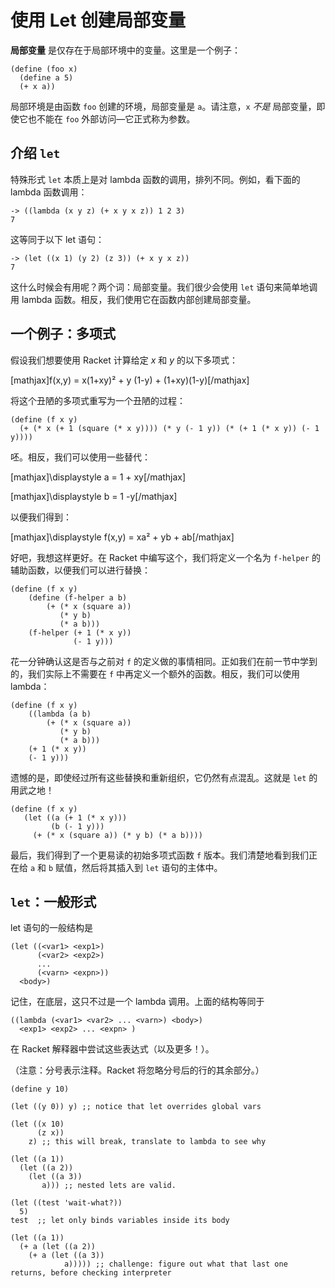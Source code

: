 # 使用 Let 创建局部变量

**局部变量** 是仅存在于局部环境中的变量。这里是一个例子：

```
(define (foo x)
  (define a 5)
  (+ x a)) 
```

局部环境是由函数 `foo` 创建的环境，局部变量是 `a`。请注意，`x` *不是* 局部变量，即使它也不能在 `foo` 外部访问—它正式称为参数。

## 介绍 `let`

特殊形式 `let` 本质上是对 lambda 函数的调用，排列不同。例如，看下面的 lambda 函数调用：

```
-> ((lambda (x y z) (+ x y x z)) 1 2 3)
7 
```

这等同于以下 let 语句：

```
-> (let ((x 1) (y 2) (z 3)) (+ x y x z))
7 
```

这什么时候会有用呢？两个词：局部变量。我们很少会使用 `let` 语句来简单地调用 lambda 函数。相反，我们使用它在函数内部创建局部变量。

## 一个例子：多项式

假设我们想要使用 Racket 计算给定 *x* 和 *y* 的以下多项式：

[mathjax]f(x,y) = x(1+xy)² + y (1-y) + (1+xy)(1-y)[/mathjax]

将这个丑陋的多项式重写为一个丑陋的过程：

```
(define (f x y)
  (+ (* x (+ 1 (square (* x y)))) (* y (- 1 y)) (* (+ 1 (* x y)) (- 1 y)))) 
```

呸。相反，我们可以使用一些替代：

[mathjax]\displaystyle a = 1 + xy[/mathjax]

[mathjax]\displaystyle b = 1 -y[/mathjax]

以便我们得到：

[mathjax]\displaystyle f(x,y) = xa² + yb + ab[/mathjax]

好吧，我想这样更好。在 Racket 中编写这个，我们将定义一个名为 `f-helper` 的辅助函数，以便我们可以进行替换：

```
(define (f x y)
    (define (f-helper a b)
        (+ (* x (square a))
           (* y b)
           (* a b)))
    (f-helper (+ 1 (* x y))
              (- 1 y))) 
```

花一分钟确认这是否与之前对 `f` 的定义做的事情相同。正如我们在前一节中学到的，我们实际上不需要在 `f` 中再定义一个额外的函数。相反，我们可以使用 lambda：

```
(define (f x y)
    ((lambda (a b)
        (+ (* x (square a))
           (* y b)
           (* a b)))
    (+ 1 (* x y))
    (- 1 y))) 
```

遗憾的是，即使经过所有这些替换和重新组织，它仍然有点混乱。这就是 `let` 的用武之地！

```
(define (f x y)
   (let ((a (+ 1 (* x y)))
         (b (- 1 y)))
     (+ (* x (square a)) (* y b) (* a b)))) 
```

最后，我们得到了一个更易读的初始多项式函数 `f` 版本。我们清楚地看到我们正在给 `a` 和 `b` 赋值，然后将其插入到 `let` 语句的主体中。

## `let`：一般形式

let 语句的一般结构是

```
(let ((<var1> <exp1>)
      (<var2> <exp2>)
      ...
      (<varn> <expn>))
  <body>) 
```

记住，在底层，这只不过是一个 lambda 调用。上面的结构等同于

```
((lambda (<var1> <var2> ... <varn>) <body>)
  <exp1> <exp2> ... <expn> ) 
```

在 Racket 解释器中尝试这些表达式（以及更多！）。

（注意：分号表示注释。Racket 将忽略分号后的行的其余部分。）

```
(define y 10)  

(let ((y 0)) y) ;; notice that let overrides global vars  

(let ((x 10)  
      (z x))   
    z) ;; this will break, translate to lambda to see why  

(let ((a 1))  
  (let ((a 2))  
    (let ((a 3))  
       a))) ;; nested lets are valid.   

(let ((test 'wait-what?))  
  5)  
test  ;; let only binds variables inside its body  

(let ((a 1))  
  (+ a (let ((a 2))  
    (+ a (let ((a 3))  
            a))))) ;; challenge: figure out what that last one returns, before checking interpreter 
```
